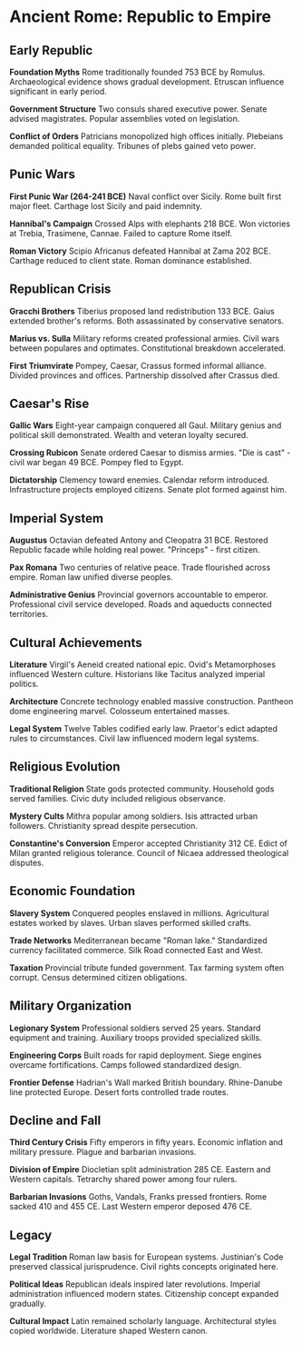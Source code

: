 # Ancient Rome: Republic to Empire

## Early Republic

**Foundation Myths**
Rome traditionally founded 753 BCE by Romulus. Archaeological evidence shows gradual development. Etruscan influence significant in early period.

**Government Structure**
Two consuls shared executive power. Senate advised magistrates. Popular assemblies voted on legislation.

**Conflict of Orders**
Patricians monopolized high offices initially. Plebeians demanded political equality. Tribunes of plebs gained veto power.

## Punic Wars

**First Punic War (264-241 BCE)**
Naval conflict over Sicily. Rome built first major fleet. Carthage lost Sicily and paid indemnity.

**Hannibal's Campaign**
Crossed Alps with elephants 218 BCE. Won victories at Trebia, Trasimene, Cannae. Failed to capture Rome itself.

**Roman Victory**
Scipio Africanus defeated Hannibal at Zama 202 BCE. Carthage reduced to client state. Roman dominance established.

## Republican Crisis

**Gracchi Brothers**
Tiberius proposed land redistribution 133 BCE. Gaius extended brother's reforms. Both assassinated by conservative senators.

**Marius vs. Sulla**
Military reforms created professional armies. Civil wars between populares and optimates. Constitutional breakdown accelerated.

**First Triumvirate**
Pompey, Caesar, Crassus formed informal alliance. Divided provinces and offices. Partnership dissolved after Crassus died.

## Caesar's Rise

**Gallic Wars**
Eight-year campaign conquered all Gaul. Military genius and political skill demonstrated. Wealth and veteran loyalty secured.

**Crossing Rubicon**
Senate ordered Caesar to dismiss armies. "Die is cast" - civil war began 49 BCE. Pompey fled to Egypt.

**Dictatorship**
Clemency toward enemies. Calendar reform introduced. Infrastructure projects employed citizens. Senate plot formed against him.

## Imperial System

**Augustus**
Octavian defeated Antony and Cleopatra 31 BCE. Restored Republic facade while holding real power. "Princeps" - first citizen.

**Pax Romana**
Two centuries of relative peace. Trade flourished across empire. Roman law unified diverse peoples.

**Administrative Genius**
Provincial governors accountable to emperor. Professional civil service developed. Roads and aqueducts connected territories.

## Cultural Achievements

**Literature**
Virgil's Aeneid created national epic. Ovid's Metamorphoses influenced Western culture. Historians like Tacitus analyzed imperial politics.

**Architecture**
Concrete technology enabled massive construction. Pantheon dome engineering marvel. Colosseum entertained masses.

**Legal System**
Twelve Tables codified early law. Praetor's edict adapted rules to circumstances. Civil law influenced modern legal systems.

## Religious Evolution

**Traditional Religion**
State gods protected community. Household gods served families. Civic duty included religious observance.

**Mystery Cults**
Mithra popular among soldiers. Isis attracted urban followers. Christianity spread despite persecution.

**Constantine's Conversion**
Emperor accepted Christianity 312 CE. Edict of Milan granted religious tolerance. Council of Nicaea addressed theological disputes.

## Economic Foundation

**Slavery System**
Conquered peoples enslaved in millions. Agricultural estates worked by slaves. Urban slaves performed skilled crafts.

**Trade Networks**
Mediterranean became "Roman lake." Standardized currency facilitated commerce. Silk Road connected East and West.

**Taxation**
Provincial tribute funded government. Tax farming system often corrupt. Census determined citizen obligations.

## Military Organization

**Legionary System**
Professional soldiers served 25 years. Standard equipment and training. Auxiliary troops provided specialized skills.

**Engineering Corps**
Built roads for rapid deployment. Siege engines overcame fortifications. Camps followed standardized design.

**Frontier Defense**
Hadrian's Wall marked British boundary. Rhine-Danube line protected Europe. Desert forts controlled trade routes.

## Decline and Fall

**Third Century Crisis**
Fifty emperors in fifty years. Economic inflation and military pressure. Plague and barbarian invasions.

**Division of Empire**
Diocletian split administration 285 CE. Eastern and Western capitals. Tetrarchy shared power among four rulers.

**Barbarian Invasions**
Goths, Vandals, Franks pressed frontiers. Rome sacked 410 and 455 CE. Last Western emperor deposed 476 CE.

## Legacy

**Legal Tradition**
Roman law basis for European systems. Justinian's Code preserved classical jurisprudence. Civil rights concepts originated here.

**Political Ideas**
Republican ideals inspired later revolutions. Imperial administration influenced modern states. Citizenship concept expanded gradually.

**Cultural Impact**
Latin remained scholarly language. Architectural styles copied worldwide. Literature shaped Western canon.